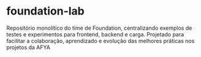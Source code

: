 # foundation-lab
Repositório monolítico do time de Foundation, centralizando exemplos de testes e experimentos para frontend, backend e carga. Projetado para facilitar a colaboração, aprendizado e evolução das melhores práticas nos projetos da AFYA
